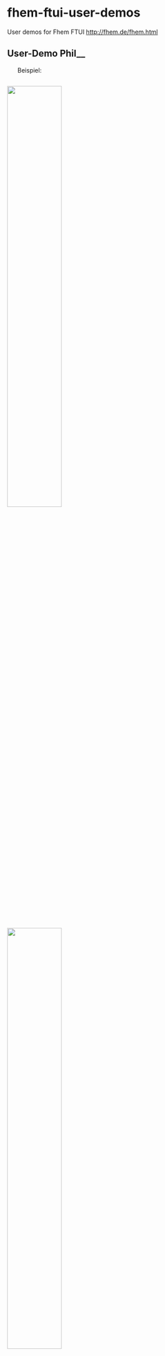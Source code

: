 # fhem-ftui-user-demos
<p>User demos for Fhem FTUI <a href="http://fhem.de/fhem.html">    http://fhem.de/fhem.html</a></p>


<h2>
<a id="user-content-requires" class="anchor" href="#requires" aria-hidden="true"><span class="octicon octicon-link"></span></a>User-Demo Phil__</h2>

<ul>
<p>Beispiel:</p>
</ul>

<p><img src="https://github.com/ovibox/fhem-ftui-user-demos/blob/master/user-demos/Phil__/screenshots/index.JPG" alt="" data-canonical-src="https://github.com/ovibox/fhem-ftui-user-demos/blob/master/user-demos/Phil__/screenshots/index.JPG" style="max-width:100%;"></p>
<p><img src="https://github.com/ovibox/fhem-ftui-user-demos/blob/master/user-demos/Phil__/screenshots/heating.JPG" alt="" data-canonical-src="https://github.com/ovibox/fhem-ftui-user-demos/blob/master/user-demos/Phil__/screenshots/heating.JPG" style="max-width:50%;"width="50%">
<img src="https://github.com/ovibox/fhem-ftui-user-demos/blob/master/user-demos/Phil__/screenshots/wetter.JPG" alt="" data-canonical-src="https://github.com/ovibox/fhem-ftui-user-demos/blob/master/user-demos/Phil__/screenshots/wetter.JPG" style="max-width:50%;"width="50%"></p>

<ul>
<p>mehr hier: <a href="https://github.com/ovibox/fhem-ftui-user-demos/tree/master/user-demos/Phil__">https://github.com/ovibox/fhem-ftui-user-demos/tree/master/user-demos/Phil__</a></p>
</ul>
